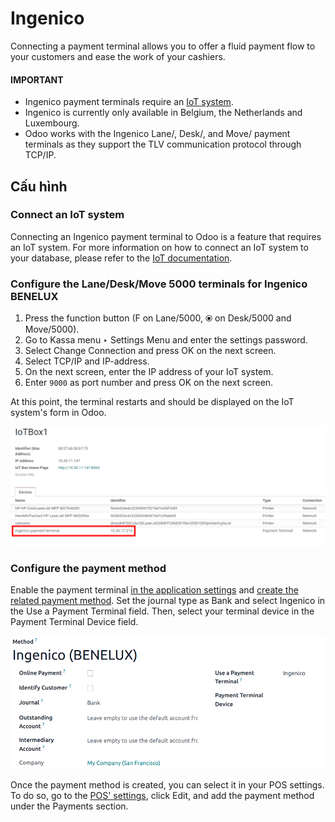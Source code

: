# Ingenico

Connecting a payment terminal allows you to offer a fluid payment flow to your customers and ease
the work of your cashiers.

#### IMPORTANT
- Ingenico payment terminals require an [IoT system](../../../../general/iot.md).
- Ingenico is currently only available in Belgium, the Netherlands and Luxembourg.
- Odoo works with the Ingenico Lane/, Desk/, and Move/ payment terminals as they support the TLV
  communication protocol through TCP/IP.

## Cấu hình

### Connect an IoT system

Connecting an Ingenico payment terminal to Odoo is a feature that requires an IoT system. For more
information on how to connect an IoT system to your database, please refer to the [IoT
documentation](../../../../general/iot.md).

### Configure the Lane/Desk/Move 5000 terminals for Ingenico BENELUX

1. Press the function button (F on Lane/5000, ⦿ on Desk/5000 and
   Move/5000).
2. Go to Kassa menu ‣ Settings Menu and enter the settings password.
3. Select Change Connection and press OK on the next screen.
4. Select TCP/IP and IP-address.
5. On the next screen, enter the IP address of your IoT system.
6. Enter `9000` as port number and press OK on the next screen.

At this point, the terminal restarts and should be displayed on the IoT system's form in Odoo.

![image](ingenico/payment_terminal_02.png)

### Configure the payment method

Enable the payment terminal [in the application settings](../../configuration.md#configuration-settings) and
[create the related payment method](../../payment_methods.md). Set the journal type as
Bank and select Ingenico in the Use a Payment Terminal field.
Then, select your terminal device in the Payment Terminal Device field.

![image](ingenico/payment-method.png)

Once the payment method is created, you can select it in your POS settings. To do so, go to the
[POS' settings](../../configuration.md#configuration-settings), click Edit, and add the payment method
under the Payments section.
